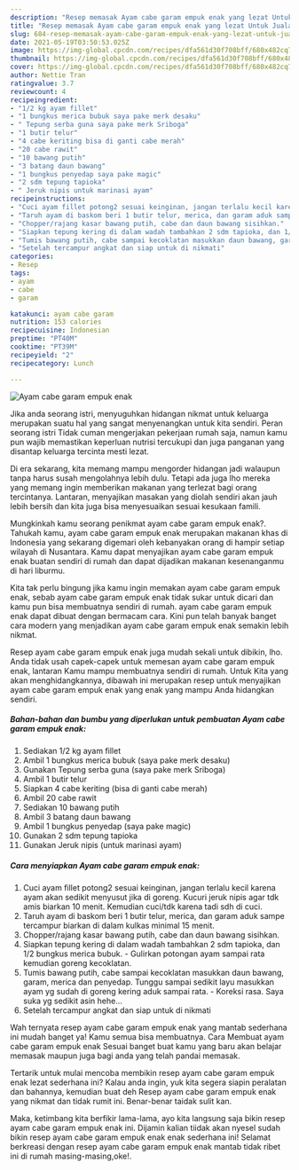 ```yaml
---
description: "Resep memasak Ayam cabe garam empuk enak yang lezat Untuk Jualan"
title: "Resep memasak Ayam cabe garam empuk enak yang lezat Untuk Jualan"
slug: 684-resep-memasak-ayam-cabe-garam-empuk-enak-yang-lezat-untuk-jualan
date: 2021-05-19T03:50:53.025Z
image: https://img-global.cpcdn.com/recipes/dfa561d30f708bff/680x482cq70/ayam-cabe-garam-empuk-enak-foto-resep-utama.jpg
thumbnail: https://img-global.cpcdn.com/recipes/dfa561d30f708bff/680x482cq70/ayam-cabe-garam-empuk-enak-foto-resep-utama.jpg
cover: https://img-global.cpcdn.com/recipes/dfa561d30f708bff/680x482cq70/ayam-cabe-garam-empuk-enak-foto-resep-utama.jpg
author: Nettie Tran
ratingvalue: 3.7
reviewcount: 4
recipeingredient:
- "1/2 kg ayam fillet"
- "1 bungkus merica bubuk saya pake merk desaku"
- " Tepung serba guna saya pake merk Sriboga"
- "1 butir telur"
- "4 cabe keriting bisa di ganti cabe merah"
- "20 cabe rawit"
- "10 bawang putih"
- "3 batang daun bawang"
- "1 bungkus penyedap saya pake magic"
- "2 sdm tepung tapioka"
- " Jeruk nipis untuk marinasi ayam"
recipeinstructions:
- "Cuci ayam fillet potong2 sesuai keinginan, jangan terlalu kecil karena ayam akan sedikit menyusut jika di goreng. Kucuri jeruk nipis agar tdk amis biarkan 10 menit. Kemudian cuci/tdk karena tadi sdh di cuci."
- "Taruh ayam di baskom beri 1 butir telur, merica, dan garam aduk sampe tercampur biarkan di dalam kulkas minimal 15 menit."
- "Chopper/rajang kasar bawang putih, cabe dan daun bawang sisihkan."
- "Siapkan tepung kering di dalam wadah tambahkan 2 sdm tapioka, dan 1/2 bungkus merica bubuk. Gulirkan potongan ayam sampai rata kemudian goreng kecoklatan."
- "Tumis bawang putih, cabe sampai kecoklatan masukkan daun bawang, garam, merica dan penyedap. Tunggu sampai sedikit layu masukkan ayam yg sudah di goreng kering aduk sampai rata.  Koreksi rasa. Saya suka yg sedikit asin hehe..."
- "Setelah tercampur angkat dan siap untuk di nikmati"
categories:
- Resep
tags:
- ayam
- cabe
- garam

katakunci: ayam cabe garam 
nutrition: 153 calories
recipecuisine: Indonesian
preptime: "PT40M"
cooktime: "PT39M"
recipeyield: "2"
recipecategory: Lunch

---
```



![Ayam cabe garam empuk enak](https://img-global.cpcdn.com/recipes/dfa561d30f708bff/680x482cq70/ayam-cabe-garam-empuk-enak-foto-resep-utama.jpg)

Jika anda seorang istri, menyuguhkan hidangan nikmat untuk keluarga merupakan suatu hal yang sangat menyenangkan untuk kita sendiri. Peran seorang istri Tidak cuman mengerjakan pekerjaan rumah saja, namun kamu pun wajib memastikan keperluan nutrisi tercukupi dan juga panganan yang disantap keluarga tercinta mesti lezat.

Di era  sekarang, kita memang mampu mengorder hidangan jadi walaupun tanpa harus susah mengolahnya lebih dulu. Tetapi ada juga lho mereka yang memang ingin memberikan makanan yang terlezat bagi orang tercintanya. Lantaran, menyajikan masakan yang diolah sendiri akan jauh lebih bersih dan kita juga bisa menyesuaikan sesuai kesukaan famili. 



Mungkinkah kamu seorang penikmat ayam cabe garam empuk enak?. Tahukah kamu, ayam cabe garam empuk enak merupakan makanan khas di Indonesia yang sekarang digemari oleh kebanyakan orang di hampir setiap wilayah di Nusantara. Kamu dapat menyajikan ayam cabe garam empuk enak buatan sendiri di rumah dan dapat dijadikan makanan kesenanganmu di hari liburmu.

Kita tak perlu bingung jika kamu ingin memakan ayam cabe garam empuk enak, sebab ayam cabe garam empuk enak tidak sukar untuk dicari dan kamu pun bisa membuatnya sendiri di rumah. ayam cabe garam empuk enak dapat dibuat dengan bermacam cara. Kini pun telah banyak banget cara modern yang menjadikan ayam cabe garam empuk enak semakin lebih nikmat.

Resep ayam cabe garam empuk enak juga mudah sekali untuk dibikin, lho. Anda tidak usah capek-capek untuk memesan ayam cabe garam empuk enak, lantaran Kamu mampu membuatnya sendiri di rumah. Untuk Kita yang akan menghidangkannya, dibawah ini merupakan resep untuk menyajikan ayam cabe garam empuk enak yang enak yang mampu Anda hidangkan sendiri.

<!--inarticleads1-->

##### Bahan-bahan dan bumbu yang diperlukan untuk pembuatan Ayam cabe garam empuk enak:

1. Sediakan 1/2 kg ayam fillet
1. Ambil 1 bungkus merica bubuk (saya pake merk desaku)
1. Gunakan  Tepung serba guna (saya pake merk Sriboga)
1. Ambil 1 butir telur
1. Siapkan 4 cabe keriting (bisa di ganti cabe merah)
1. Ambil 20 cabe rawit
1. Sediakan 10 bawang putih
1. Ambil 3 batang daun bawang
1. Ambil 1 bungkus penyedap (saya pake magic)
1. Gunakan 2 sdm tepung tapioka
1. Gunakan  Jeruk nipis (untuk marinasi ayam)




<!--inarticleads2-->

##### Cara menyiapkan Ayam cabe garam empuk enak:

1. Cuci ayam fillet potong2 sesuai keinginan, jangan terlalu kecil karena ayam akan sedikit menyusut jika di goreng. Kucuri jeruk nipis agar tdk amis biarkan 10 menit. Kemudian cuci/tdk karena tadi sdh di cuci.
1. Taruh ayam di baskom beri 1 butir telur, merica, dan garam aduk sampe tercampur biarkan di dalam kulkas minimal 15 menit.
1. Chopper/rajang kasar bawang putih, cabe dan daun bawang sisihkan.
1. Siapkan tepung kering di dalam wadah tambahkan 2 sdm tapioka, dan 1/2 bungkus merica bubuk. - Gulirkan potongan ayam sampai rata kemudian goreng kecoklatan.
1. Tumis bawang putih, cabe sampai kecoklatan masukkan daun bawang, garam, merica dan penyedap. Tunggu sampai sedikit layu masukkan ayam yg sudah di goreng kering aduk sampai rata.  - Koreksi rasa. Saya suka yg sedikit asin hehe...
1. Setelah tercampur angkat dan siap untuk di nikmati




Wah ternyata resep ayam cabe garam empuk enak yang mantab sederhana ini mudah banget ya! Kamu semua bisa membuatnya. Cara Membuat ayam cabe garam empuk enak Sesuai banget buat kamu yang baru akan belajar memasak maupun juga bagi anda yang telah pandai memasak.

Tertarik untuk mulai mencoba membikin resep ayam cabe garam empuk enak lezat sederhana ini? Kalau anda ingin, yuk kita segera siapin peralatan dan bahannya, kemudian buat deh Resep ayam cabe garam empuk enak yang nikmat dan tidak rumit ini. Benar-benar taidak sulit kan. 

Maka, ketimbang kita berfikir lama-lama, ayo kita langsung saja bikin resep ayam cabe garam empuk enak ini. Dijamin kalian tiidak akan nyesel sudah bikin resep ayam cabe garam empuk enak enak sederhana ini! Selamat berkreasi dengan resep ayam cabe garam empuk enak mantab tidak ribet ini di rumah masing-masing,oke!.

